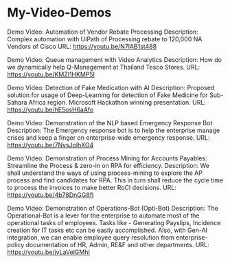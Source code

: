 # My-Video-Demos

Demo Video: Automation of Vendor Rebate Processing
Description: Complex automation with UiPath of Processing rebate to 120,000 NA Vendors of Cisco
URL: https://youtu.be/N7lAB1st488

Demo Video: Queue management with Video Analytics
Description: How do we dynamically help Q-Management at Thailand Tesco Stores. 
URL: https://youtu.be/KMZl1HKMP5I

Demo Video: Detection of Fake Medication with AI
Description: Proposed solution for usage of Deep-Learning for detection of Fake Medicine for Sub-Sahara Africa region. Microsoft Hackathon winning presentation. 
URL: https://youtu.be/hE5osH6aAfo

Demo Video: Demonstration of the NLP based Emergency Response Bot
Description: The Emergency response bot is to help the enterprise manage crises and keep a finger on enterprise-wide emergency response. 
URL: https://youtu.be/7NvsJolhXO4

Demo Video: Demonstration of Process Mining for Accounts Payables: Streamline the Process & zero-in on RPA for efficiency.
Description: We shall understand the ways of using process-mining to explore the AP process and find candidates for RPA. This in turn shall reduce the cycle time to process the invoices to make better RoCI decisions.
URL: https://youtu.be/4b78DnGG8fI

Demo Video: Demonstration of Operations-Bot (Opti-Bot)
Description: The Operational-Bot is a lever for the enterprise to automate most of the operational tasks of employees. Tasks like - Generating Payslips, Incidence creation for IT tasks etc can be easily accomplished. Also, with Gen-AI integration, we can enable employee query resolution from enterprise-policy documentation of HR, Admin, RE&F and other departments. 
URL: https://youtu.be/jvLaVelGMhI

